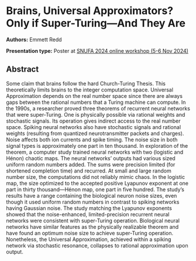 # Brains, Universal Approximators? Only if Super-Turing—And They Are

**Authors:** Emmett Redd
                           


**Presentation type:** Poster at [SNUFA 2024 online workshop (5-6 Nov 2024)](https://snufa.net/2024)

## Abstract

Some claim that brains follow the hard Church-Turing Thesis.  This theoretically limits brains to the integer computation space.  Universal Approximation depends on the real number space since there are always gaps between the rational numbers that a Turing machine can compute.  In the 1990s, a researcher proved three theorems of recurrent neural networks that were super-Turing.  One is physically possible via rational weights and stochastic signals.  Its operation gives indirect access to the real number space.  Spiking neural networks also have stochastic signals and rational weights (resulting from quantized neurotransmitter packets and charges).  Noise affects both ion currents and spike timing.  The noise size in both signal types is approximately one part in ten thousand.  In exploration of the theorem, a computer study trained neural networks with two (logistic and Hénon) chaotic maps.  The neural networks’ outputs had various sized uniform random numbers added. The sums were precision limited (for shortened completion time) and recurred.  At small and large random number size, the computations did not reliably mimic chaos.  In the logistic map, the size optimized to the accepted positive Lyapunov exponent at one part in thirty thousand—Hénon map, one part in five hundred.  The study’s results have a range containing the biological neuron noise sizes, even though it used uniform random numbers in contrast to spiking networks having Gaussian noise.  The study matching the Lyapunov exponents showed that the noise-enhanced, limited-precision recurrent neural networks were consistent with super-Turing operation.  Biological neural networks have similar features as the physically realizable theorem and have found an optimum noise size to achieve super-Turing operation. Nonetheless, the Universal Approximation, achieved within a spiking network via stochastic resonance, collapses to rational approximation upon output.